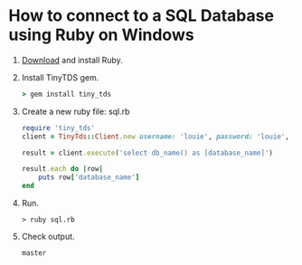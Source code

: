 # How to connect to a SQL Database using Ruby on Windows

1. [Download](https://rubyinstaller.org/downloads/) and install Ruby.

2. Install TinyTDS gem.

    ```ruby
    > gem install tiny_tds
    ```

3. Create a new ruby file: sql.rb

    ```ruby
    require 'tiny_tds'
    client = TinyTds::Client.new username: 'louie', password: 'louie', host: 'louie'

    result = client.execute('select db_name() as [database_name]')

    result.each do |row|
        puts row['database_name']
    end
    ```

4. Run.
    ```
    > ruby sql.rb
    ```
    
5. Check output.
    ```
    master
    ```
